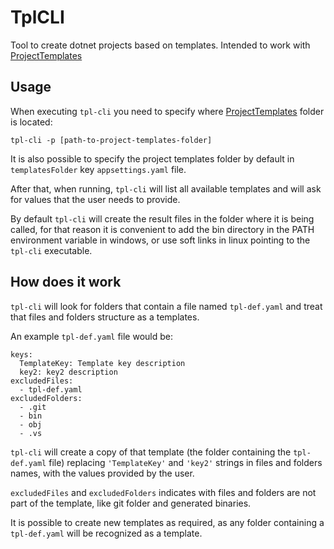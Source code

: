# TplCLI
Tool to create dotnet projects based on templates. Intended to work with [ProjectTemplates](https://github.com/hector-co/ProjectTemplates)

## Usage
When executing ```tpl-cli``` you need to specify where [ProjectTemplates](https://github.com/hector-co/ProjectTemplates) folder is located:


    tpl-cli -p [path-to-project-templates-folder]

It is also possible to specify the project templates folder by default in ```templatesFolder``` key  ```appsettings.yaml``` file.

After that, when running, ```tpl-cli```  will list all available templates and will ask for values that the user needs to provide.

By default ```tpl-cli``` will create the result files in the folder where it is being called, for that reason it is convenient to add the bin directory in the PATH environment variable in windows, or use soft links in linux pointing to the ```tpl-cli``` executable.

## How does it work
```tpl-cli``` will look for folders that contain a file named ```tpl-def.yaml``` and treat that files and folders structure as a templates.

An example ```tpl-def.yaml``` file would be:
```
keys:
  TemplateKey: Template key description
  key2: key2 description
excludedFiles:
  - tpl-def.yaml
excludedFolders:
  - .git
  - bin
  - obj
  - .vs
```

```tpl-cli``` will create a copy of that template (the folder containing the ```tpl-def.yaml``` file) replacing ```'TemplateKey'``` and ```'key2'``` strings in files and folders names, with the values provided by the user.

```excludedFiles``` and ```excludedFolders``` indicates with files and folders are not part of the template, like git folder and generated binaries.

It is possible to create new templates as required, as any folder containing a ```tpl-def.yaml``` will be recognized as a template.